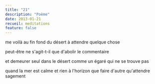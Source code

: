 ```yaml
---
title: "21"
description: "Poème"
date: 2013-01-21
recueil: meditations
feature: false
---
```


me voilà au fin fond du désert
à attendre
quelque chose

peut-être ne s'agit-t-il que d'abolir le commentaire

et demeurer seul dans le désert
comme un égaré qui ne se trouve pas

quand la mer est calme et rien à l'horizon
que faire d'autre qu'attendre sagement

